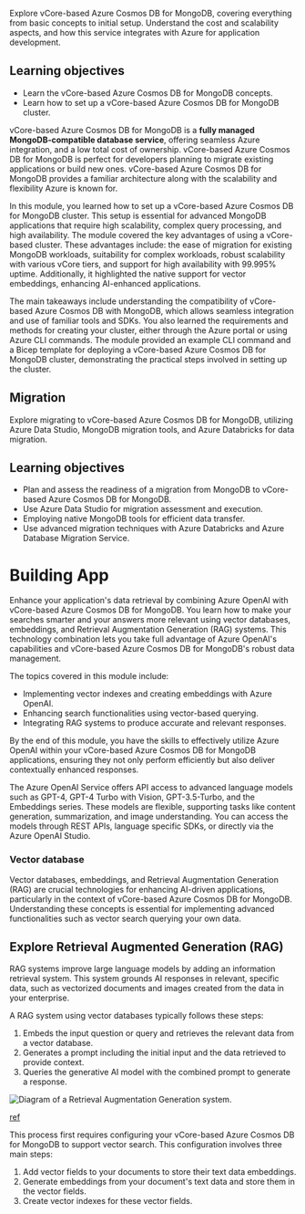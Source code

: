 

Explore vCore-based Azure Cosmos DB for MongoDB, covering everything from basic concepts to initial setup. Understand the cost and scalability aspects, and how this service integrates with Azure for application development.

## Learning objectives

- Learn the vCore-based Azure Cosmos DB for MongoDB concepts.
- Learn how to set up a vCore-based Azure Cosmos DB for MongoDB cluster.



vCore-based Azure Cosmos DB for MongoDB is a **fully managed MongoDB-compatible database service**, offering seamless Azure integration, and a low total cost of ownership.
vCore-based Azure Cosmos DB for MongoDB is perfect for developers planning to migrate existing applications or build new ones. vCore-based Azure Cosmos DB for MongoDB provides a familiar architecture along with the scalability and flexibility Azure is known for.


In this module, you learned how to set up a vCore-based Azure Cosmos DB for MongoDB cluster. This setup is essential for advanced MongoDB applications that require high scalability, complex query processing, and high availability. The module covered the key advantages of using a vCore-based cluster. These advantages include: the ease of migration for existing MongoDB workloads, suitability for complex workloads, robust scalability with various vCore tiers, and support for high availability with 99.995% uptime. Additionally, it highlighted the native support for vector embeddings, enhancing AI-enhanced applications.

The main takeaways include understanding the compatibility of vCore-based Azure Cosmos DB with MongoDB, which allows seamless integration and use of familiar tools and SDKs. You also learned the requirements and methods for creating your cluster, either through the Azure portal or using Azure CLI commands. The module provided an example CLI command and a Bicep template for deploying a vCore-based Azure Cosmos DB for MongoDB cluster, demonstrating the practical steps involved in setting up the cluster.

## Migration 

Explore migrating to vCore-based Azure Cosmos DB for MongoDB, utilizing Azure Data Studio, MongoDB migration tools, and Azure Databricks for data migration.

## Learning objectives

- Plan and assess the readiness of a migration from MongoDB to vCore-based Azure Cosmos DB for MongoDB.
- Use Azure Data Studio for migration assessment and execution.
- Employing native MongoDB tools for efficient data transfer.
- Use advanced migration techniques with Azure Databricks and Azure Database Migration Service.



# Building App

Enhance your application's data retrieval by combining Azure OpenAI with vCore-based Azure Cosmos DB for MongoDB. You learn how to make your searches smarter and your answers more relevant using vector databases, embeddings, and Retrieval Augmentation Generation (RAG) systems. This technology combination lets you take full advantage of Azure OpenAI's capabilities and vCore-based Azure Cosmos DB for MongoDB's robust data management.

The topics covered in this module include:

- Implementing vector indexes and creating embeddings with Azure OpenAI.
- Enhancing search functionalities using vector-based querying.
- Integrating RAG systems to produce accurate and relevant responses.

By the end of this module, you have the skills to effectively utilize Azure OpenAI within your vCore-based Azure Cosmos DB for MongoDB applications, ensuring they not only perform efficiently but also deliver contextually enhanced responses.


The Azure OpenAI Service offers API access to advanced language models such as GPT-4, GPT-4 Turbo with Vision, GPT-3.5-Turbo, and the Embeddings series. These models are flexible, supporting tasks like content generation, summarization, and image understanding. You can access the models through REST APIs, language specific SDKs, or directly via the Azure OpenAI Studio.


### Vector database 

Vector databases, embeddings, and Retrieval Augmentation Generation (RAG) are crucial technologies for enhancing AI-driven applications, particularly in the context of vCore-based Azure Cosmos DB for MongoDB. Understanding these concepts is essential for implementing advanced functionalities such as vector search querying your own data.


## Explore Retrieval Augmented Generation (RAG)

RAG systems improve large language models by adding an information retrieval system. This system grounds AI responses in relevant, specific data, such as vectorized documents and images created from the data in your enterprise.

A RAG system using vector databases typically follows these steps:

1. Embeds the input question or query and retrieves the relevant data from a vector database.
2. Generates a prompt including the initial input and the data retrieved to provide context.
3. Queries the generative AI model with the combined prompt to generate a response.

![Diagram of a Retrieval Augmentation Generation system.](https://learn.microsoft.com/en-us/training/wwl-data-ai/build-ai-copilot-vcore-based-azure-cosmos-db-mongodb/media/3-retrieval-augmentation-generation.png)

[ref](https://learn.microsoft.com/en-us/training/modules/build-ai-copilot-vcore-based-azure-cosmos-db-mongodb/4-implement-retrieval-augmentation-generation-vcore-based-cosmos-db-mongodb)

This process first requires configuring your vCore-based Azure Cosmos DB for MongoDB to support vector search. This configuration involves three main steps:

1. Add vector fields to your documents to store their text data embeddings.
2. Generate embeddings from your document's text data and store them in the vector fields.
3. Create vector indexes for these vector fields.